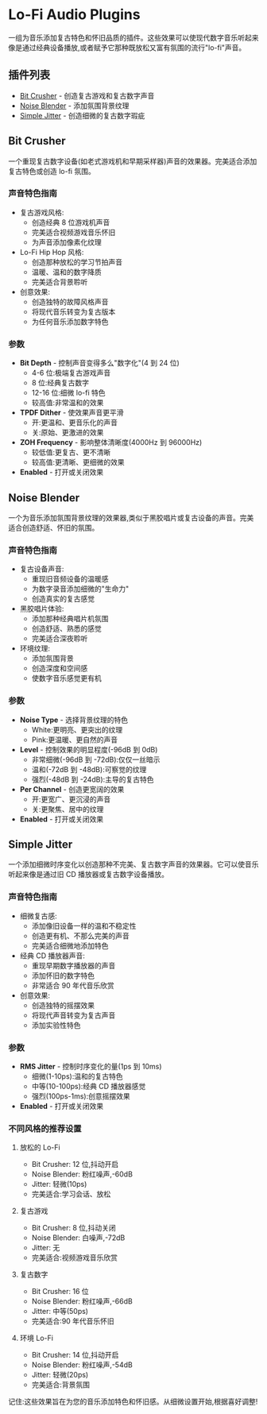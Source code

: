 # Lo-Fi Audio Plugins

一组为音乐添加复古特色和怀旧品质的插件。这些效果可以使现代数字音乐听起来像是通过经典设备播放,或者赋予它那种既放松又富有氛围的流行"lo-fi"声音。

## 插件列表

- [Bit Crusher](#bit-crusher) - 创造复古游戏和复古数字声音
- [Noise Blender](#noise-blender) - 添加氛围背景纹理
- [Simple Jitter](#simple-jitter) - 创造细微的复古数字瑕疵

## Bit Crusher

一个重现复古数字设备(如老式游戏机和早期采样器)声音的效果器。完美适合添加复古特色或创造 lo-fi 氛围。

### 声音特色指南
- 复古游戏风格:
  - 创造经典 8 位游戏机声音
  - 完美适合视频游戏音乐怀旧
  - 为声音添加像素化纹理
- Lo-Fi Hip Hop 风格:
  - 创造那种放松的学习节拍声音
  - 温暖、温和的数字降质
  - 完美适合背景聆听
- 创意效果:
  - 创造独特的故障风格声音
  - 将现代音乐转变为复古版本
  - 为任何音乐添加数字特色

### 参数
- **Bit Depth** - 控制声音变得多么"数字化"(4 到 24 位)
  - 4-6 位:极端复古游戏声音
  - 8 位:经典复古数字
  - 12-16 位:细微 lo-fi 特色
  - 较高值:非常温和的效果
- **TPDF Dither** - 使效果声音更平滑
  - 开:更温和、更音乐化的声音
  - 关:原始、更激进的效果
- **ZOH Frequency** - 影响整体清晰度(4000Hz 到 96000Hz)
  - 较低值:更复古、更不清晰
  - 较高值:更清晰、更细微的效果
- **Enabled** - 打开或关闭效果

## Noise Blender

一个为音乐添加氛围背景纹理的效果器,类似于黑胶唱片或复古设备的声音。完美适合创造舒适、怀旧的氛围。

### 声音特色指南
- 复古设备声音:
  - 重现旧音频设备的温暖感
  - 为数字录音添加细微的"生命力"
  - 创造真实的复古感觉
- 黑胶唱片体验:
  - 添加那种经典唱片机氛围
  - 创造舒适、熟悉的感觉
  - 完美适合深夜聆听
- 环境纹理:
  - 添加氛围背景
  - 创造深度和空间感
  - 使数字音乐感觉更有机

### 参数
- **Noise Type** - 选择背景纹理的特色
  - White:更明亮、更突出的纹理
  - Pink:更温暖、更自然的声音
- **Level** - 控制效果的明显程度(-96dB 到 0dB)
  - 非常细微(-96dB 到 -72dB):仅仅一丝暗示
  - 温和(-72dB 到 -48dB):可察觉的纹理
  - 强烈(-48dB 到 -24dB):主导的复古特色
- **Per Channel** - 创造更宽阔的效果
  - 开:更宽广、更沉浸的声音
  - 关:更聚焦、居中的纹理
- **Enabled** - 打开或关闭效果

## Simple Jitter

一个添加细微时序变化以创造那种不完美、复古数字声音的效果器。它可以使音乐听起来像是通过旧 CD 播放器或复古数字设备播放。

### 声音特色指南
- 细微复古感:
  - 添加像旧设备一样的温和不稳定性
  - 创造更有机、不那么完美的声音
  - 完美适合细微地添加特色
- 经典 CD 播放器声音:
  - 重现早期数字播放器的声音
  - 添加怀旧的数字特色
  - 非常适合 90 年代音乐欣赏
- 创意效果:
  - 创造独特的摇摆效果
  - 将现代声音转变为复古声音
  - 添加实验性特色

### 参数
- **RMS Jitter** - 控制时序变化的量(1ps 到 10ms)
  - 细微(1-10ps):温和的复古特色
  - 中等(10-100ps):经典 CD 播放器感觉
  - 强烈(100ps-1ms):创意摇摆效果
- **Enabled** - 打开或关闭效果

### 不同风格的推荐设置

1. 放松的 Lo-Fi
   - Bit Crusher: 12 位,抖动开启
   - Noise Blender: 粉红噪声,-60dB
   - Jitter: 轻微(10ps)
   - 完美适合:学习会话、放松

2. 复古游戏
   - Bit Crusher: 8 位,抖动关闭
   - Noise Blender: 白噪声,-72dB
   - Jitter: 无
   - 完美适合:视频游戏音乐欣赏

3. 复古数字
   - Bit Crusher: 16 位
   - Noise Blender: 粉红噪声,-66dB
   - Jitter: 中等(50ps)
   - 完美适合:90 年代音乐怀旧

4. 环境 Lo-Fi
   - Bit Crusher: 14 位,抖动开启
   - Noise Blender: 粉红噪声,-54dB
   - Jitter: 轻微(20ps)
   - 完美适合:背景氛围

记住:这些效果旨在为您的音乐添加特色和怀旧感。从细微设置开始,根据喜好调整!